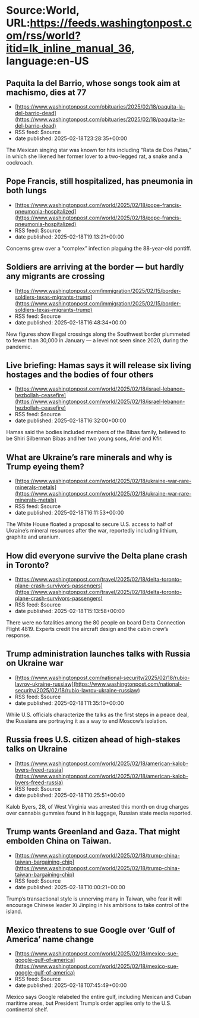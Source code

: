 # Source:World, URL:https://feeds.washingtonpost.com/rss/world?itid=lk_inline_manual_36, language:en-US

## Paquita la del Barrio, whose songs took aim at machismo, dies at 77
 - [https://www.washingtonpost.com/obituaries/2025/02/18/paquita-la-del-barrio-dead](https://www.washingtonpost.com/obituaries/2025/02/18/paquita-la-del-barrio-dead)
 - RSS feed: $source
 - date published: 2025-02-18T23:28:35+00:00

The Mexican singing star was known for hits including “Rata de Dos Patas,” in which she likened her former lover to a two-legged rat, a snake and a cockroach.

## Pope Francis, still hospitalized, has pneumonia in both lungs
 - [https://www.washingtonpost.com/world/2025/02/18/pope-francis-pneumonia-hospitalized](https://www.washingtonpost.com/world/2025/02/18/pope-francis-pneumonia-hospitalized)
 - RSS feed: $source
 - date published: 2025-02-18T19:13:21+00:00

Concerns grew over a “complex” infection plaguing the 88-year-old pontiff.

## Soldiers are arriving at the border — but hardly any migrants are crossing
 - [https://www.washingtonpost.com/immigration/2025/02/15/border-soldiers-texas-migrants-trump](https://www.washingtonpost.com/immigration/2025/02/15/border-soldiers-texas-migrants-trump)
 - RSS feed: $source
 - date published: 2025-02-18T16:48:34+00:00

New figures show illegal crossings along the Southwest border plummeted to fewer than 30,000 in January — a level not seen since 2020, during the pandemic.

## Live briefing: Hamas says it will release six living hostages and the bodies of four others
 - [https://www.washingtonpost.com/world/2025/02/18/israel-lebanon-hezbollah-ceasefire](https://www.washingtonpost.com/world/2025/02/18/israel-lebanon-hezbollah-ceasefire)
 - RSS feed: $source
 - date published: 2025-02-18T16:32:00+00:00

Hamas said the bodies included members of the Bibas family, believed to be Shiri Silberman Bibas and her two young sons, Ariel and Kfir.

## What are Ukraine’s rare minerals and why is Trump eyeing them?
 - [https://www.washingtonpost.com/world/2025/02/18/ukraine-war-rare-minerals-metals](https://www.washingtonpost.com/world/2025/02/18/ukraine-war-rare-minerals-metals)
 - RSS feed: $source
 - date published: 2025-02-18T16:11:53+00:00

The White House floated a proposal to secure U.S. access to half of Ukraine’s mineral resources after the war, reportedly including lithium, graphite and uranium.

## How did everyone survive the Delta plane crash in Toronto?
 - [https://www.washingtonpost.com/travel/2025/02/18/delta-toronto-plane-crash-survivors-passengers](https://www.washingtonpost.com/travel/2025/02/18/delta-toronto-plane-crash-survivors-passengers)
 - RSS feed: $source
 - date published: 2025-02-18T15:13:58+00:00

There were no fatalities among the 80 people on board Delta Connection Flight 4819. Experts credit the aircraft design and the cabin crew’s response.

## Trump administration launches talks with Russia on Ukraine war
 - [https://www.washingtonpost.com/national-security/2025/02/18/rubio-lavrov-ukraine-russiaw](https://www.washingtonpost.com/national-security/2025/02/18/rubio-lavrov-ukraine-russiaw)
 - RSS feed: $source
 - date published: 2025-02-18T11:35:10+00:00

While U.S. officials characterize the talks as the first steps in a peace deal, the Russians are portraying it as a way to end Moscow’s isolation.

## Russia frees U.S. citizen ahead of high-stakes talks on Ukraine
 - [https://www.washingtonpost.com/world/2025/02/18/american-kalob-byers-freed-russia](https://www.washingtonpost.com/world/2025/02/18/american-kalob-byers-freed-russia)
 - RSS feed: $source
 - date published: 2025-02-18T10:25:51+00:00

Kalob Byers, 28, of West Virginia was arrested this month on drug charges over cannabis gummies found in his luggage, Russian state media reported.

## Trump wants Greenland and Gaza. That might embolden China on Taiwan.
 - [https://www.washingtonpost.com/world/2025/02/18/trump-china-taiwan-bargaining-chip](https://www.washingtonpost.com/world/2025/02/18/trump-china-taiwan-bargaining-chip)
 - RSS feed: $source
 - date published: 2025-02-18T10:00:21+00:00

Trump’s transactional style is unnerving many in Taiwan, who fear it will encourage Chinese leader Xi Jinping in his ambitions to take control of the island.

## Mexico threatens to sue Google over ‘Gulf of America’ name change
 - [https://www.washingtonpost.com/world/2025/02/18/mexico-sue-google-gulf-of-america](https://www.washingtonpost.com/world/2025/02/18/mexico-sue-google-gulf-of-america)
 - RSS feed: $source
 - date published: 2025-02-18T07:45:49+00:00

Mexico says Google relabeled the entire gulf, including Mexican and Cuban maritime areas, but President Trump’s order applies only to the U.S. continental shelf.

